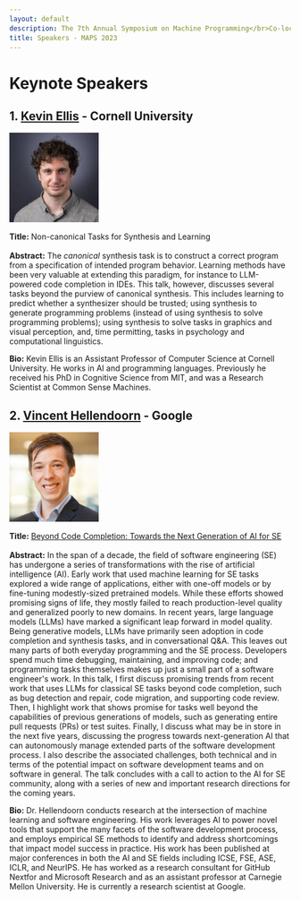 ```yaml
---
layout: default
description: The 7th Annual Symposium on Machine Programming</br>Co-located with ESEC/FSE 2023</br>December 3, 2023 - San Francisco, CA, USA</br>
title: Speakers - MAPS 2023
---
```


<style type="text/css" media="screen">
img {
/*  display: block;
  float: none;
  margin-left: auto;
  margin-right: auto;*/
  height: 160px;
}

td {border: none !important; cellspacing: 0; cellpadding: 0;}
tr {height: 0;}

</style>

# Keynote Speakers

## 1. [Kevin Ellis](https://www.cs.cornell.edu/~ellisk/) - Cornell University

![Kevin Ellis](/profile_photos/Kevin_ellis_profile.jpeg)

<b>Title:</b> Non-canonical Tasks for Synthesis and Learning
<br><br>
<b>Abstract:</b> The *canonical* synthesis task is to construct a correct program from a specification of intended program behavior. Learning methods have been very valuable at extending this paradigm, for instance to LLM-powered code completion in IDEs. This talk, however, discusses several tasks beyond the purview of canonical synthesis. This includes learning to predict whether a synthesizer should be trusted; using synthesis to generate programming problems (instead of using synthesis to solve programming problems); using synthesis to solve tasks in graphics and visual perception, and, time permitting, tasks in psychology and computational linguistics.

<b>Bio:</b> Kevin Ellis is an Assistant Professor of Computer Science at Cornell University. He works in AI and programming languages. Previously he received his PhD in Cognitive Science from MIT, and was a Research Scientist at Common Sense Machines.

## 2. [Vincent Hellendoorn](https://vhellendoorn.github.io/) - Google

![Vincent Hellendoorn](/profile_photos/vincent_hellendoorn.jpg)

<b>Title:</b> <a href="/assets/Beyond_Code_Generation.pdf"> Beyond Code Completion: Towards the Next Generation of AI for SE </a>
<br><br>
<b>Abstract:</b> In the span of a decade, the field of software engineering (SE) has undergone a series of transformations with the rise of artificial intelligence (AI). Early work that used machine learning for SE tasks explored a wide range of applications, either with one-off models or by fine-tuning modestly-sized pretrained models. While these efforts showed promising signs of life, they mostly failed to reach production-level quality and generalized poorly to new domains. In recent years, large language models (LLMs) have marked a significant leap forward in model quality. Being generative models, LLMs have primarily seen adoption in code completion and synthesis tasks, and in conversational Q&A. This leaves out many parts of both everyday programming and the SE process. Developers spend much time debugging, maintaining, and improving code; and programming tasks themselves makes up just a small part of a software engineer's work. In this talk, I first discuss promising trends from recent work that uses LLMs for classical SE tasks beyond code completion, such as bug detection and repair, code migration, and supporting code review. Then, I highlight work that shows promise for tasks well beyond the capabilities of previous generations of models, such as generating entire pull requests (PRs) or test suites. Finally, I discuss what may be in store in the next five years, discussing the progress towards next-generation AI that can autonomously manage extended parts of the software development process. I also describe the associated challenges, both technical and in terms of the potential impact on software development teams and on software in general. The talk concludes with a call to action to the AI for SE community, along with a series of new and important research directions for the coming years.

<b>Bio:</b> Dr. Hellendoorn conducts research at the intersection of machine learning and software engineering. His work leverages AI to power novel tools that support the many facets of the software development process, and employs empirical SE methods to identify and address shortcomings that impact model success in practice. His work has been published at major conferences in both the AI and SE fields including ICSE, FSE, ASE, ICLR, and NeurIPS. He has worked as a research consultant for GitHub Nextfor and Microsoft Research and as an assistant professor at Carnegie Mellon University. He is currently a research scientist at Google.
